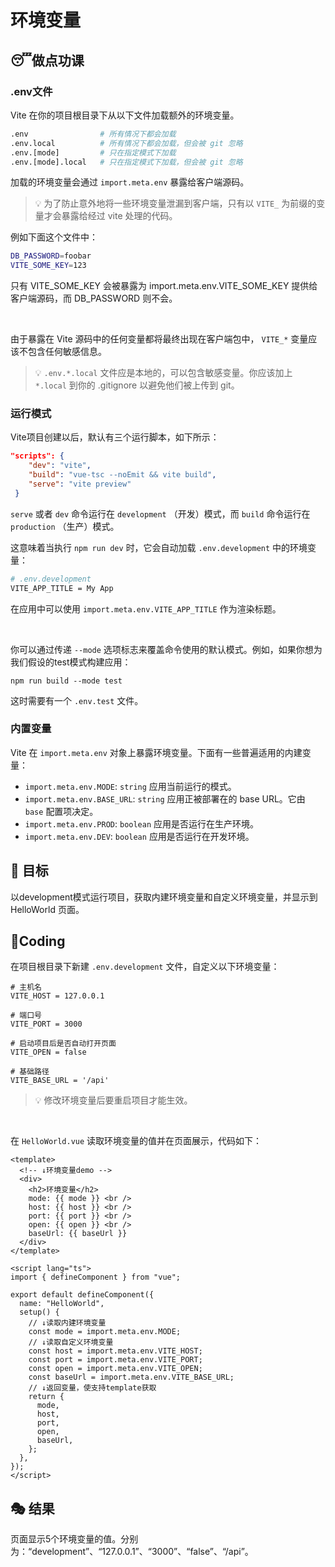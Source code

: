 # 环境变量

## 😴做点功课

### .env文件

Vite 在你的项目根目录下从以下文件加载额外的环境变量。

```bash
.env                # 所有情况下都会加载
.env.local          # 所有情况下都会加载，但会被 git 忽略
.env.[mode]         # 只在指定模式下加载
.env.[mode].local   # 只在指定模式下加载，但会被 git 忽略
```

加载的环境变量会通过 `import.meta.env` 暴露给客户端源码。

> 💡 为了防止意外地将一些环境变量泄漏到客户端，只有以 `VITE_`  为前缀的变量才会暴露给经过 vite 处理的代码。

例如下面这个文件中：

```bash
DB_PASSWORD=foobar
VITE_SOME_KEY=123
```

只有 VITE_SOME_KEY 会被暴露为 import.meta.env.VITE_SOME_KEY 提供给客户端源码，而 DB_PASSWORD 则不会。

<br/>

由于暴露在 Vite 源码中的任何变量都将最终出现在客户端包中， `VITE_*` 变量应该不包含任何敏感信息。

> 💡 `.env.*.local` 文件应是本地的，可以包含敏感变量。你应该加上 `*.local` 到你的 .gitignore 以避免他们被上传到 git。

### 运行模式

Vite项目创建以后，默认有三个运行脚本，如下所示：

```json
"scripts": {
    "dev": "vite",
    "build": "vue-tsc --noEmit && vite build",
	"serve": "vite preview"
 }
```

 `serve` 或者 `dev` 命令运行在 `development` （开发）模式，而 `build` 命令运行在 `production` （生产）模式。

这意味着当执行 `npm run dev` 时，它会自动加载 `.env.development` 中的环境变量：

```bash
# .env.development
VITE_APP_TITLE = My App
```

在应用中可以使用 `import.meta.env.VITE_APP_TITLE` 作为渲染标题。

<br/>

你可以通过传递 `--mode` 选项标志来覆盖命令使用的默认模式。例如，如果你想为我们假设的test模式构建应用：

```tsx
npm run build --mode test
```

这时需要有一个 `.env.test` 文件。

### 内置变量

Vite 在 `import.meta.env` 对象上暴露环境变量。下面有一些普遍适用的内建变量：

- `import.meta.env.MODE`: `string` 应用当前运行的模式。
- `import.meta.env.BASE_URL`: `string` 应用正被部署在的 base URL。它由 `base` 配置项决定。
- `import.meta.env.PROD`: `boolean` 应用是否运行在生产环境。
- `import.meta.env.DEV`: `boolean` 应用是否运行在开发环境。

## 🎯 目标

以development模式运行项目，获取内建环境变量和自定义环境变量，并显示到 HelloWorld 页面。

## 🌈Coding

在项目根目录下新建 `.env.development` 文件，自定义以下环境变量：

```text
# 主机名
VITE_HOST = 127.0.0.1

# 端口号
VITE_PORT = 3000

# 启动项目后是否自动打开页面
VITE_OPEN = false

# 基础路径
VITE_BASE_URL = '/api'
```

> 💡 修改环境变量后要重启项目才能生效。

<br/>

在 `HelloWorld.vue` 读取环境变量的值并在页面展示，代码如下：

```vue
<template>
  <!-- ↓环境变量demo -->
  <div>
    <h2>环境变量</h2>
    mode: {{ mode }} <br />
    host: {{ host }} <br />
    port: {{ port }} <br />
    open: {{ open }} <br />
    baseUrl: {{ baseUrl }}
  </div>
</template>

<script lang="ts">
import { defineComponent } from "vue";

export default defineComponent({
  name: "HelloWorld",
  setup() {
    // ↓读取内建环境变量
    const mode = import.meta.env.MODE;
    // ↓读取自定义环境变量
    const host = import.meta.env.VITE_HOST;
    const port = import.meta.env.VITE_PORT;
    const open = import.meta.env.VITE_OPEN;
    const baseUrl = import.meta.env.VITE_BASE_URL;
    // ↓返回变量，使支持template获取
    return {
      mode,
      host,
      port,
      open,
      baseUrl,
    };
  },
});
</script>
```

## 🎭 结果

页面显示5个环境变量的值。分别为：“development”、“127.0.0.1”、“3000”、“false”、“/api”。

